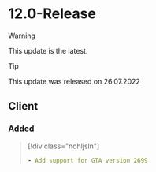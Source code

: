 # 12.0-Release

> [!WARNING]
> This update is the latest.

> [!TIP]
> This update was released on 26.07.2022

## Client

### Added

> [!div class="nohljsln"]
> ```yaml
> - Add support for GTA version 2699
> ```